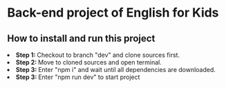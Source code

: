 # Back-end project of English for Kids

## How to install and run this project

<li><b>Step 1: </b>Checkout to branch "dev" and clone sources first.</li>
<li><b>Step 2: </b>Move to cloned sources and open terminal.</li>
<li><b>Step 3: </b>Enter "npm i" and wait until all dependencies are downloaded.</li>
<li><b>Step 3: </b>Enter "npm run dev" to start project</li>
